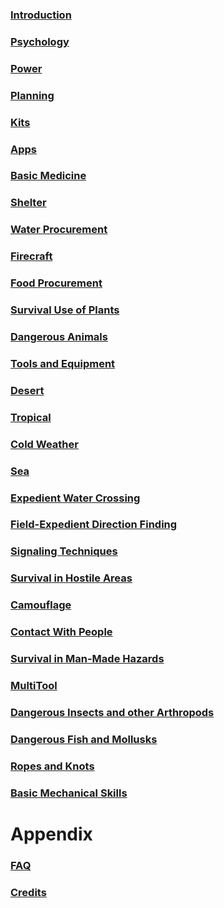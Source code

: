 ### [Introduction](Introduction)

### [Psychology](Psychology)

### [Power](Power)

### [Planning](Planning)

### [Kits](Kits)

### [Apps](Apps)

### [Basic Medicine](Medicine)

### [Shelter](Shelter)

### [Water Procurement](Water)

### [Firecraft](Fire)

### [Food Procurement](Food)

### [Survival Use of Plants](Plants)

### [Dangerous Animals](Animals)

### [Tools and Equipment](Tools)

### [Desert](Desert)

### [Tropical](Tropical)

### [Cold Weather](Cold)

### [Sea](Sea)

### [Expedient Water Crossing](WaterCrossing)

### [Field-Expedient Direction Finding](DirectionFinding)

### [Signaling Techniques](Signaling)

### [Survival in Hostile Areas](HostileAreas)

### [Camouflage](Camouflage)

### [Contact With People](People)

### [Survival in Man-Made Hazards](ManMadeHazards)

### [MultiTool](MultiTool)

### [Dangerous Insects and other Arthropods](DangerousArthropods)

### [Dangerous Fish and Mollusks](FishAndMollusks)

### [Ropes and Knots](RopesAndKnots)

### [Basic Mechanical Skills](BasicMechanicalSkills)

Appendix
========

### [FAQ](FAQ)

### [Credits](Credits)